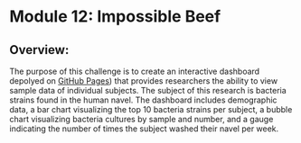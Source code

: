 # Module 12: Impossible Beef

## Overview:
The purpose of this challenge is to create an interactive dashboard depolyed on [GitHub Pages]([https://laurlen2112.github.io/impossible_beef/index.html])) that provides researchers the ability to view sample data of individual  subjects.  The subject of this research is bacteria strains found in the human navel. The dashboard includes demographic data, a bar chart visualizing the top 10 bacteria strains per subject, a bubble chart visualizing bacteria cultures by sample and number, and a gauge indicating the number of times the subject washed their navel per week. 
